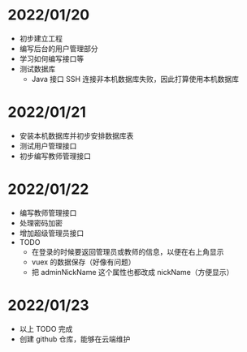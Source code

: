 # 2022/01/20

- 初步建立工程
- 编写后台的用户管理部分
- 学习如何编写接口等
- 测试数据库
  - Java 接口 SSH 连接非本机数据库失败，因此打算使用本机数据库

# 2022/01/21

- 安装本机数据库并初步安排数据库表
- 测试用户管理接口
- 初步编写教师管理接口

# 2022/01/22

- 编写教师管理接口
- 处理密码加密
- 增加超级管理员接口
- TODO
  - 在登录的时候要返回管理员或教师的信息，以便在右上角显示
  - vuex 的数据保存（好像有问题）
  - 把 adminNickName 这个属性也都改成 nickName（方便显示）

# 2022/01/23

- 以上 TODO 完成
- 创建 github 仓库，能够在云端维护
